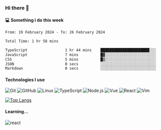 ### Hi there 👋

#### 💻 Something i do this week

<!--START_SECTION:waka-->

```txt
From: 19 February 2024 - To: 26 February 2024

Total Time: 1 hr 58 mins

TypeScript                 1 hr 44 mins    ██████████████████████░░░   87.99 %
JavaScript                 7 mins          █▓░░░░░░░░░░░░░░░░░░░░░░░   06.36 %
CSS                        5 mins          █▒░░░░░░░░░░░░░░░░░░░░░░░   04.78 %
JSON                       0 secs          ░░░░░░░░░░░░░░░░░░░░░░░░░   00.60 %
Markdown                   0 secs          ░░░░░░░░░░░░░░░░░░░░░░░░░   00.14 %
```

<!--END_SECTION:waka-->


#### Technologies I use
![Git](https://img.shields.io/badge/-Git-222222?style=flat&logo=git&logoColor=F05032)
![GitHub](https://img.shields.io/badge/-GitHub-181717?style=flat&logo=github)
![Linux](https://img.shields.io/badge/-Linux-222222?style=flat&logo=linux&logoColor=FCC624)
![TypeScript](https://img.shields.io/badge/-TypeScript-000000?style=flat&logo=typescript)
![Node.js](https://img.shields.io/badge/-Node.js-222222?style=flat&logo=node.js&logoColor=339933)
![Vue](https://img.shields.io/badge/-Vue-222222?style=flat&logo=Vue.js&logoColor=4FC08D)
![React](https://img.shields.io/badge/-React-222222?style=flat&logo=React&logoColor=blue)
![Vim](https://img.shields.io/badge/-Vim-222222?style=flat&logo=Vim&logoColor=green)

[![Top Langs](https://github-readme-stats.vercel.app/api/top-langs/?username=GodlessLiu&layout=compact)](https://github.com/anuraghazra/github-readme-stats)
#### Learning...
![react](https://img.shields.io/badge/react-18-blue.svg)
